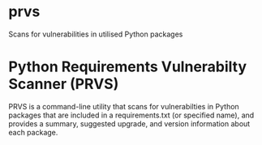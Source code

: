 # prvs
Scans for vulnerabilities in utilised Python packages

# Python Requirements Vulnerabilty Scanner (PRVS)
PRVS is a command-line utility that scans for vulnerabilties in Python packages that are included in a requirements.txt (or specified name), and provides a summary, suggested upgrade, and version information about each package. 
